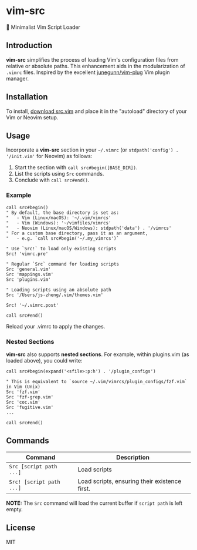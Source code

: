 # vim-src
🦄 Minimalist Vim Script Loader


## Introduction
**vim-src** simplifies the process of loading Vim's configuration files from relative or absolute paths. This enhancement aids in the modularization of `.vimrc` files. Inspired by the excellent [junegunn/vim-plug] Vim plugin manager.

[junegunn/vim-plug]: https://github.com/junegunn/vim-plug


## Installation
To install, [download src.vim](https://raw.githubusercontent.com/JS-Zheng/vim-src/main/autoload/src.vim) and place it in the "autoload" directory of your Vim or Neovim setup.


## Usage
Incorporate a **vim-src** section in your `~/.vimrc` (or `stdpath('config') . '/init.vim'` for Neovim) as follows:

1. Start the section with `call src#begin([BASE_DIR])`.
2. List the scripts using `Src` commands.
3. Conclude with `call src#end()`.

### Example
```vim
call src#begin()
" By default, the base directory is set as:
"   - Vim (Linux/macOS): '~/.vim/vimrcs'
"   - Vim (Windows): '~/vimfiles/vimrcs'
"   - Neovim (Linux/macOS/Windows): stdpath('data') . '/vimrcs'
" For a custom base directory, pass it as an argument,
"   - e.g. `call src#begin('~/.my_vimrcs')`

" Use `Src!` to load only existing scripts
Src! 'vimrc.pre'

" Regular `Src` command for loading scripts
Src 'general.vim'
Src 'mappings.vim'
Src 'plugins.vim'

" Loading scripts using an absolute path
Src '/Users/js-zheng/.vim/themes.vim'

Src! '~/.vimrc.post'

call src#end()
```
Reload your .vimrc to apply the changes.

### Nested Sections
**vim-src** also supports **nested sections**. For example, within plugins.vim (as loaded above), you could write:
```vim
call src#begin(expand('<sfile>:p:h') . '/plugin_configs')

" This is equivalent to `source ~/.vim/vimrcs/plugin_configs/fzf.vim` in Vim (Unix)
Src 'fzf.vim'
Src 'fzf-grep.vim'
Src 'coc.vim'
Src 'fugitive.vim'
...

call src#end()

```


## Commands
| Command                  | Description                                    |
| ------------------------ | ---------------------------------------------- |
| `Src [script path ...]`  | Load scripts                                   |
| `Src! [script path ...]` | Load scripts, ensuring their existence first.  |

**NOTE:** The `Src` command will load the current buffer if `script path` is left empty.


## License
MIT
